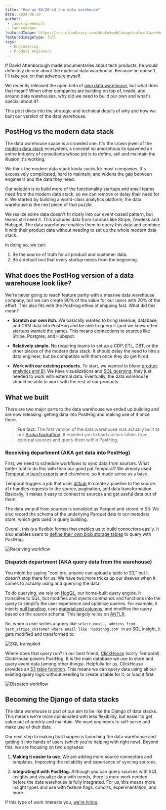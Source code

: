 ```yaml
---
title: "How we 80/20'ed the data warehouse"
date: 2024-06-20
author: 
 - james-greenhill
 - ian-vanagas
featuredImage: https://res.cloudinary.com/dmukukwp6/image/upload/warehog_f318a079bf.png
featuredImageType: full
tags:
  - Engineering
  - Product engineers
---
```


If David Attenborough made documentaries about tech products, he would definitely do one about the mythical data warehouse. Because he doesn't, I'll take you on that adventure myself.

We recently released the open beta of [own data warehouse](/docs/data-warehouse), but what does that mean? When other companies are building on top of, inside, and around data warehouses, why did we need to build our own and what's special about it?  

This post dives into the strategic and technical details of why and how we built our version of the data warehouse.

## PostHog vs the modern data stack

The data warehouse space is a crowded one. It's the crown jewel of the [modern data stack](/blog/modern-data-stack-sucks) ecosystem, a concept so amorphous its spawned an entire industry of consultants whose job is to define, sell and maintain the illusion it's working.

We think the modern data stack kinda sucks for most companies. It's excessively complicated, hard to maintain, and widens the gap between engineers and the data they need.

Our solution is to build more of the functionality startups and small teams need from the modern data stack, so we can remove or delay their need for it. We started by building a world-class analytics platform; the data warehouse is the next piece of that puzzle.

We realize some data doesn't fit nicely into our event-based pattern, but teams still need it. This includes data from sources like Stripe, Zendesk and Hubspot. The data warehouse enables them to query this data and combine it with their product data without needing to set up the whole modern data stack.

In doing so, we can:

1. Be the source of truth for all product and customer data.
2. Be a default tool that every startup needs from the beginning.

## What does the PostHog version of a data warehouse look like?

We're never going to reach feature parity with a massive data warehouse company, but we can create 80% of the value for our users with 20% of the effort. This also fits with the PostHog ethos of shipping fast. What did this mean?

- **Scratch our own itch.** We basically wanted to bring revenue, database, and CRM data into PostHog and be able to query it (and we knew other startups wanted the same). This means [connections to sources](/docs/data-warehouse/setup) like Stripe, Postgres, and Hubspot.

- **Relatively simple.** No requiring teams to set up a CDP, ETL, DBT, or the other pieces of the modern data stack. It should delay the need to hire a data engineer, but be compatible with them once they do get hired.

- **Work with our existing products.** To start, we wanted to blend [product analytics and BI](https://benn.substack.com/p/everything-is-still-bi). We have visualizations and [SQL querying](/docs/product-analytics/sql), they just needed to work with external data. Eventually, the data warehouse should be able to work with the rest of our products.

## What we built

There are two major parts to the data warehouse we ended up building and are now releasing: getting data into PostHog and making use of it once there.

> **Fun fact:** The first version of the data warehouse was actually built at our [Aruba hackathon](/blog/aruba-hackathon#a-built-in-data-warehouse-for-posthog). It enabled you to load custom tables from external sources and query them within PostHog.

### Receiving department (AKA get data into PostHog)

First, we need to schedule workflows to sync data from sources. What better tool to do this with than our good pal Temporal? We already used [Temporal in batch exports](/blog/temporal-exports) and elsewhere, so it made sense as a base.

Temporal triggers a job that uses [dlthub](https://dlthub.com/) to create a pipeline to the source. `dlt` handles requests to the source, pagination, and data transformation. Basically, it makes it easy to connect to sources and get useful data out of them. 

The data we pull from sources is serialized as Parquet and stored in S3. We also record the schema of the underlying Parquet data in our metadata store, which gets used in query building.  

Overall, this is a flexible format that enables us to build connectors easily. It also enables users to [define their own blob storage tables](/docs/data-warehouse/setup#step-1-creating-a-bucket-in-s3) to query with PostHog. 

![Receiving workflow](https://res.cloudinary.com/dmukukwp6/image/upload/deliver_2fcea400ef.png)

### Dispatch department (AKA query data from the warehouse)

You might be saying "cool bro, anyone can upload a table to S3," but it doesn't stop there for us. We have two more tricks up our sleeves when it comes to actually using and querying the data.

To do querying, we rely on [HogQL](/docs/hogql), our home-built query engine. It transpiles to SQL, but modifies and injects commands and functions into the query to simplify the user experience and optimize queries. For example, it injects [null handling](/blog/null-handling-hogql), uses [materialized columns](/blog/clickhouse-materialized-columns), and modifies the query based on the source schema. This largely relies on [ANTLR](https://github.com/antlr/antlr4).

So, when a user writes a query like `select email, address from test_stripe_customer where email like '%posthog.com'` in an SQL insight, it gets modified and transformed to:

![SQL transpiled](https://res.cloudinary.com/dmukukwp6/image/upload/sql_441d06db52.png)

Where does that query run? In our best friend, [ClickHouse](/handbook/engineering/clickhouse) (sorry Temporal). ClickHouse powers PostHog. It is the main database we use to store and query event data (among other things). Helpfully for us, ClickHouse provides an [S3 table function](https://clickhouse.com/docs/en/sql-reference/table-functions/s3). This means we can query data using all our existing query logic without needing to create a table for it, or load it first.

![Dispatch workflow](https://res.cloudinary.com/dmukukwp6/image/upload/dispatch_538046323f.png)

## Becoming the Django of data stacks

The data warehouse is part of our aim to be like the Django of data stacks. This means we're more opinionated with less flexibility, but easier to get value out of quickly and maintain. We want engineers to self-serve and make use of their data. 

Our next step to making that happen is launching the data warehouse and getting it into hands of users (which you're helping with right now). Beyond this, we are focusing on two upgrades:

1. **Making it easier to use**. We are adding more source connectors and templates. Improving the reliability and experience of syncing sources.

2. **Integrating it with PostHog.** Although you can query sources with SQL insights and visualize data with trends, there is more work needed before the data warehouse is fully integrated. For us, this means more insight types and use with feature flags, cohorts, experimentation, and more.

If this type of work interests you, [we're hiring](/careers).